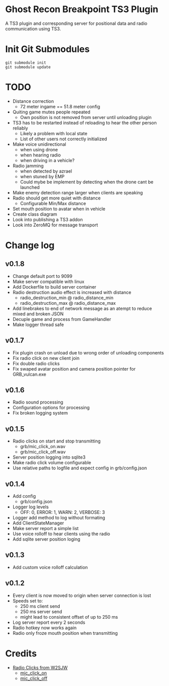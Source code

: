 # Ghost Recon Breakpoint TS3 Plugin

A TS3 plugin and corresponding server for positional data and radio communication using TS3.

# Init Git Submodules
```
git submodule init
git submodule update
```

# TODO
- Distance correction
    - 72 meter ingame == 51.8 meter config
- Quiting game mutes people repeated
    - Own position is not removed from server until unloading plugin
- TS3 has to be restarted instead of reloading to hear the other person reliably
    - Likely a problem with local state
    - List of other users not correctly initialized
- Make voice unidirectional
    - when using drone
    - when hearing radio
    - when driving in a vehicle?
- Radio jamming
    - when detected by azrael
    - when stuned by EMP
    - Could mybe be implement by detecting when the drone cant be launched
- Make enemy detection range larger when clients are speaking
- Radio should get more quiet with distance
    - Configurable Min/Max distance
- Set mouth position to avatar when in vehicle
- Create class diagram
- Look into publishing a TS3 addon
- Look into ZeroMQ for message transport

# Change log

## v0.1.8
- Change default port to 9099
- Make server compatible with linux
- Add Dockerfile to build server container
- Radio destruction audio effect is increased with distance
    - radio_destruction_min @ radio_distance_min
    - radio_destruction_max @ radio_distance_max
- Add linebrakes to end of network message as an atempt to reduce mixed and broken JSON
- Decuple game and process from GameHandler
- Make logger thread safe

## v0.1.7
- Fix plugin crash on unload due to wrong order of unloading components
- Fix radio click on new client join
- Fix double radio clicks
- Fix swaped avatar position and camera position pointer for GRB_vulcan.exe

## v0.1.6
- Radio sound processing
- Configuration options for processing
- Fix broken logging system

## v0.1.5
- Radio clicks on start and stop transmitting
    - grb/mic_click_on.wav
    - grb/mic_click_off.wav
- Server position logging into sqlite3
- Make radio click volume configurable
- Use relative paths to logfile and expect config in grb/config.json

## v0.1.4
- Add config
    - grb/config.json
- Logger log levels
    - OFF: 0, ERROR: 1, WARN: 2, VERBOSE: 3
- Logger add method to log without formating
- Add ClientStateManager
- Make server report a simple list
- Use voice rolloff to hear clients using the radio
- Add sqlite server position loging

## v0.1.3
- Add custom voice rolloff calculation

## v0.1.2
- Every client is now moved to origin when server connection is lost
- Speeds set to:
    - 250 ms client send
    - 250 ms server send
    - might lead to consistent offset of up to 250 ms
- Log server report every 2 seconds
- Radio hotkey now works again
- Radio only froze mouth position when transmitting

# Credits
- [Radio Clicks from W2SJW](http://www.w2sjw.com/radio_sounds.html)
    - [mic_click_on](http://www.w2sjw.com/sounds/MDC-1200_DOS.mp3)
    - [mic_click_off](http://www.w2sjw.com/sounds/MDC-600-DOS.mp3)
